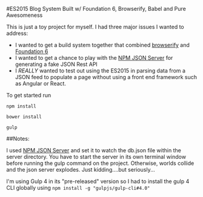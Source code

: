 #ES2015 Blog System Built w/ Foundation 6, Browserify, Babel and Pure Awesomeness

This is just a toy project for myself.  I had three major issues I wanted to address:

* I wanted to get a build system together that combined [browserify](https://www.npmjs.com/package/browserify) and [Foundation 6](https://github.com/zurb/foundation-sites)
* I wanted to get a chance to play with the [NPM JSON Server](https://www.npmjs.com/package/json-server) for generating a fake JSON Rest API
* I _REALLY_ wanted to test out using the ES2015 in parsing data from a JSON feed to populate a page without using a front end framework such as Angular or React.

To get started run

`npm install`

`bower install`

`gulp`

##Notes:

I used [NPM JSON Server](https://www.npmjs.com/package/json-server) and set it to watch the db.json file within the server directory.  You have to start the server in its own terminal window before running the gulp command on the project.  Otherwise, worlds collide and the json server explodes.  Just kidding....but seriously...

I'm using Gulp 4 in its "pre-released" version so I had to install the gulp 4 CLI globally using
`npm install -g "gulpjs/gulp-cli#4.0"`

